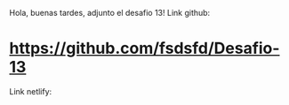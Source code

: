Hola, buenas tardes, adjunto el desafio 13!
Link github:
# https://github.com/fsdsfd/Desafio-13
Link netlify:
# 